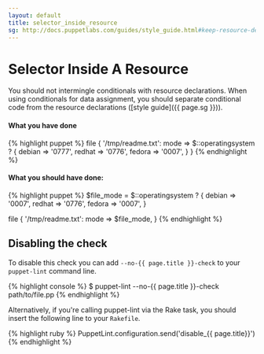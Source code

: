 ```yaml
---
layout: default
title: selector_inside_resource
sg: http://docs.puppetlabs.com/guides/style_guide.html#keep-resource-declarations-simple
---
```


# Selector Inside A Resource

You should not intermingle conditionals with resource declarations. When using
conditionals for data assignment, you should separate conditional code from the
resource declarations ([style guide]({{ page.sg }})).

#### What you have done
{% highlight puppet %}
file { '/tmp/readme.txt':
  mode => $::operatingsystem ? {
    debian => '0777',
    redhat => '0776',
    fedora => '0007',
  }
}
{% endhighlight %}

#### What you should have done:
{% highlight puppet %}
$file_mode = $::operatingsystem ? {
  debian => '0007',
  redhat => '0776',
  fedora => '0007',
}

file { '/tmp/readme.txt':
  mode => $file_mode,
}
{% endhighlight %}

## Disabling the check

To disable this check you can add `--no-{{ page.title }}-check` to your
`puppet-lint` command line.

{% highlight console %}
$ puppet-lint --no-{{ page.title }}-check path/to/file.pp
{% endhighlight %}

Alternatively, if you're calling puppet-lint via the Rake task, you should
insert the following line to your `Rakefile`.

{% highlight ruby %}
PuppetLint.configuration.send('disable_{{ page.title}}')
{% endhighlight %}
